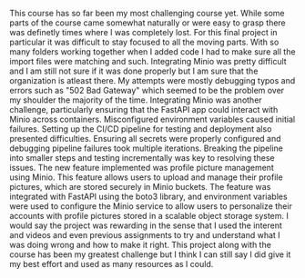 This course has so far been my most challenging course yet.  While some parts of the course came somewhat naturally or were easy to grasp there was definetly times where I was completely lost.  For this final project in particular it was difficult to stay focused to all the moving parts.  With so many folders working together when I added code I had to make sure all the import files were matching and such. Integrating Minio was pretty difficult and I am still not sure if it was done properly but I am sure that the organization is atleast there.  My attempts were mostly debugging typos and errors such as "502 Bad Gateway" which seemed to be the problem over my shoulder the majority of the time.  Integrating Minio was another challenge, particularly ensuring that the FastAPI app could interact with Minio across containers. Misconfigured environment variables caused initial failures.  Setting up the CI/CD pipeline for testing and deployment also presented difficulties. Ensuring all secrets were properly configured and debugging pipeline failures took multiple iterations. Breaking the pipeline into smaller steps and testing incrementally was key to resolving these issues.  The new feature implemented was profile picture management using Minio. This feature allows users to upload and manage their profile pictures, which are stored securely in Minio buckets. The feature was integrated with FastAPI using the boto3 library, and environment variables were used to configure the Minio service to allow users to personalize their accounts with profile pictures stored in a scalable object storage system.
I would say the project was rewarding in the sense that I used the interent and videos and even previous assignments to try and understand what I was doing wrong and how to make it right.  This project along with the course has been my greatest challenge but I think I can still say I did give it my best effort and used as many resources as I could.
